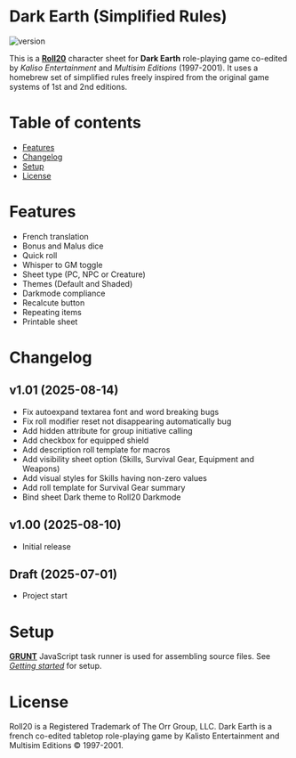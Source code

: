 # Dark Earth (Simplified Rules)
![version](https://img.shields.io/badge/version-1.01-green.svg)

This is a [**Roll20**](https://roll20.net/) character sheet for **Dark Earth** role-playing game co-edited by *Kaliso Entertainment* and *Multisim Editions* (1997-2001). It uses a homebrew set of simplified rules freely inspired from the original game systems of 1st and 2nd editions.

# Table of contents
* [Features](#features)
* [Changelog](#changelog)
* [Setup](#build)
* [License](#license)

# Features
* French translation
* Bonus and Malus dice
* Quick roll
* Whisper to GM toggle
* Sheet type (PC, NPC or Creature)
* Themes (Default and Shaded)
* Darkmode compliance
* Recalcute button
* Repeating items
* Printable sheet

# Changelog

## v1.01 (2025-08-14)
- Fix autoexpand textarea font and word breaking bugs
- Fix roll modifier reset not disappearing automatically bug
- Add hidden attribute for group initiative calling
- Add checkbox for equipped shield
- Add description roll template for macros
- Add visibility sheet option (Skills, Survival Gear, Equipment and Weapons)
- Add visual styles for Skills having non-zero values
- Add roll template for Survival Gear summary
- Bind sheet Dark theme to Roll20 Darkmode

## v1.00 (2025-08-10)
- Initial release

## Draft (2025-07-01)
- Project start

# Setup
[**GRUNT**](https://gruntjs.com/) JavaScript task runner is used for assembling source files. See [*Getting started*](https://gruntjs.com/getting-started) for setup.

# License

Roll20 is a Registered Trademark of The Orr Group, LLC.
Dark Earth is a french co-edited tabletop role-playing game by Kalisto Entertainment and Multisim Editions © 1997-2001.
